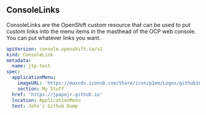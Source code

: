 ## ConsoleLinks

ConsoleLinks are the OpenShift custom resource that can be used to put custom links into
the menu items in the masthead of the OCP web console. You can put whatever links you want. 


``` yaml
apiVersion: console.openshift.io/v1
kind: ConsoleLink
metadata:
  name: jtp-test
spec:
  applicationMenu:
    imageURL: 'https://maxcdn.icons8.com/Share/icon/p1em/Logos/github1600.png'
    section: My Stuff
  href: 'https://jpapejr.github.io'
  location: ApplicationMenu
  text: John's Github Dump
```